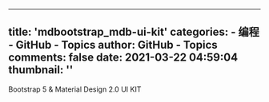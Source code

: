 
---
title: 'mdbootstrap_mdb-ui-kit'
categories: 
    - 编程
    - GitHub - Topics
author: GitHub - Topics
comments: false
date: 2021-03-22 04:59:04
thumbnail: ''
---

<div>   
Bootstrap 5 & Material Design 2.0 UI KIT  
</div>
            